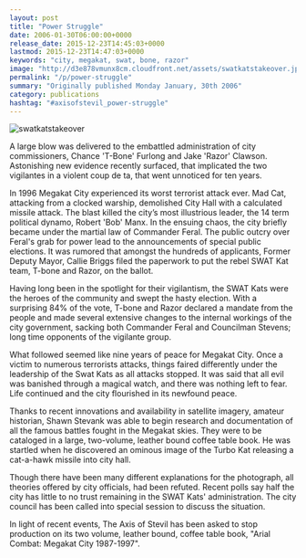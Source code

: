 ```yaml
---
layout: post
title: "Power Struggle"
date: 2006-01-30T06:00:00+0000
release_date: 2015-12-23T14:45:03+0000
lastmod: 2015-12-23T14:47:03+0000
keywords: "city, megakat, swat, bone, razor"
image: "http://d3e878vmunx8cm.cloudfront.net/assets/swatkatstakeover.jpg"
permalink: "/p/power-struggle"
summary: "Originally published Monday January, 30th 2006"
category: publications
hashtag: "#axisofstevil_power-struggle"
---
```


[id_1]: http://d3e878vmunx8cm.cloudfront.net/assets/swatkatstakeover.jpg "swatkatstakeover"
![swatkatstakeover][id_1]

A large blow was delivered to the embattled administration of city commissioners, Chance 'T-Bone' Furlong and Jake 'Razor' Clawson. Astonishing new evidence recently surfaced, that implicated the two vigilantes in a violent coup de ta, that went unnoticed for ten years. 

In 1996 Megakat City experienced its worst terrorist attack ever. Mad Cat, attacking from a clocked warship, demolished City Hall with a calculated missile attack. The blast killed the city’s most illustrious leader, the 14 term political dynamo, Robert 'Bob' Manx. In the ensuing chaos, the city briefly became under the martial law of Commander Feral. The public outcry over Feral's grab for power lead to the announcements of special public elections. It was rumored that amongst the hundreds of applicants, Former Deputy Mayor, Callie Briggs filed the paperwork to put the rebel SWAT Kat team, T-bone and Razor, on the ballot.

Having long been in the spotlight for their vigilantism, the SWAT Kats were the heroes of the community and swept the hasty election. With a surprising 84% of the vote, T-bone and Razor declared a mandate from the people and made several extensive changes to the internal workings of the city government, sacking both Commander Feral and Councilman Stevens; long time opponents of the vigilante group.

What followed seemed like nine years of peace for Megakat City. Once a victim to numerous terrorists attacks, things faired differently under the leadership of the Swat Kats as all attacks stopped. It was said that all evil was banished through a magical watch, and there was nothing left to fear. Life continued and the city flourished in its newfound peace.

Thanks to recent innovations and availability in satellite imagery, amateur historian, Shawn Stevank was able to begin research and documentation of all the famous battles fought in the Megakat skies. They were to be cataloged in a large, two-volume, leather bound coffee table book. He was startled when he discovered an ominous image of the Turbo Kat releasing a cat-a-hawk missile into city hall.

Though there have been many different explanations for the photograph, all theories offered by city officials, had been refuted. Recent polls say half the city has little to no trust remaining in the SWAT Kats' administration. The city council has been called into special session to discuss the situation.

In light of recent events, The Axis of Stevil has been asked to stop production on its two volume, leather bound, coffee table book, "Arial Combat: Megakat City 1987-1997".
